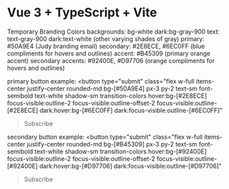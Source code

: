 # Vue 3 + TypeScript + Vite

Temporary Branding Colors
backgrounds: bg-white dark:bg-gray-900
text: text-gray-900 dark:text-white (other varying shades of gray)
primary: #50A9E4 (Judy branding email)
secondary: #2E8ECE, #6EC0FF (blue compliments for hovers and outlines)
accent: #B45309 (primary orange accent)
secondary accents: #92400E, #D97706 (orange compliments for hovers and outlines)

primary button example:
<button
type="submit"
class="flex w-full items-center justify-center rounded-md bg-[#50A9E4] px-3 py-2 text-sm font-semibold text-white shadow-sm transition-colors hover:bg-[#2E8ECE] focus-visible:outline-2 focus-visible:outline-offset-2 focus-visible:outline-[#2E8ECE] dark:hover:bg-[#6EC0FF] dark:focus-visible:outline-[#6EC0FF]"

> Subscribe
> </button>

secondary button example:
<button
type="submit"
class="flex w-full items-center justify-center rounded-md bg-[#B45309] px-3 py-2 text-sm font-semibold text-white shadow-sm transition-colors hover:bg-[#92400E] focus-visible:outline-2 focus-visible:outline-offset-2 focus-visible:outline-[#92400E] dark:hover:bg-[#D97706] dark:focus-visible:outline-[#D97706]"

> Subscribe
> </button>
